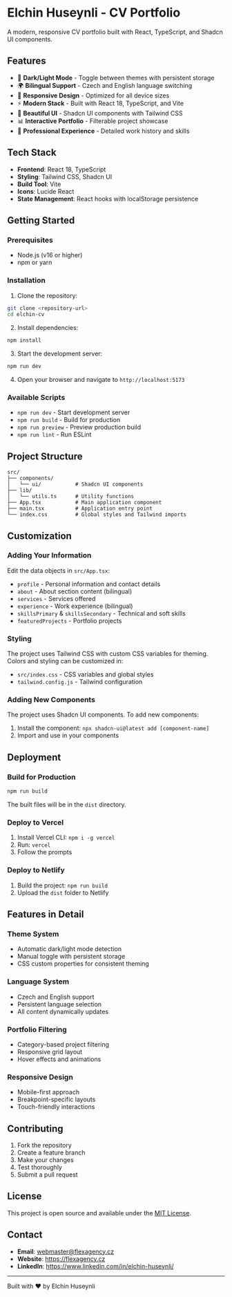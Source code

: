 # Elchin Huseynli - CV Portfolio

A modern, responsive CV portfolio built with React, TypeScript, and Shadcn UI components.

## Features

- 🌙 **Dark/Light Mode** - Toggle between themes with persistent storage
- 🌍 **Bilingual Support** - Czech and English language switching
- 📱 **Responsive Design** - Optimized for all device sizes
- ⚡ **Modern Stack** - Built with React 18, TypeScript, and Vite
- 🎨 **Beautiful UI** - Shadcn UI components with Tailwind CSS
- 📊 **Interactive Portfolio** - Filterable project showcase
- 💼 **Professional Experience** - Detailed work history and skills

## Tech Stack

- **Frontend**: React 18, TypeScript
- **Styling**: Tailwind CSS, Shadcn UI
- **Build Tool**: Vite
- **Icons**: Lucide React
- **State Management**: React hooks with localStorage persistence

## Getting Started

### Prerequisites

- Node.js (v16 or higher)
- npm or yarn

### Installation

1. Clone the repository:
```bash
git clone <repository-url>
cd elchin-cv
```

2. Install dependencies:
```bash
npm install
```

3. Start the development server:
```bash
npm run dev
```

4. Open your browser and navigate to `http://localhost:5173`

### Available Scripts

- `npm run dev` - Start development server
- `npm run build` - Build for production
- `npm run preview` - Preview production build
- `npm run lint` - Run ESLint

## Project Structure

```
src/
├── components/
│   └── ui/           # Shadcn UI components
├── lib/
│   └── utils.ts      # Utility functions
├── App.tsx           # Main application component
├── main.tsx          # Application entry point
└── index.css         # Global styles and Tailwind imports
```

## Customization

### Adding Your Information

Edit the data objects in `src/App.tsx`:

- `profile` - Personal information and contact details
- `about` - About section content (bilingual)
- `services` - Services offered
- `experience` - Work experience (bilingual)
- `skillsPrimary` & `skillsSecondary` - Technical and soft skills
- `featuredProjects` - Portfolio projects

### Styling

The project uses Tailwind CSS with custom CSS variables for theming. Colors and styling can be customized in:

- `src/index.css` - CSS variables and global styles
- `tailwind.config.js` - Tailwind configuration

### Adding New Components

The project uses Shadcn UI components. To add new components:

1. Install the component: `npx shadcn-ui@latest add [component-name]`
2. Import and use in your components

## Deployment

### Build for Production

```bash
npm run build
```

The built files will be in the `dist` directory.

### Deploy to Vercel

1. Install Vercel CLI: `npm i -g vercel`
2. Run: `vercel`
3. Follow the prompts

### Deploy to Netlify

1. Build the project: `npm run build`
2. Upload the `dist` folder to Netlify

## Features in Detail

### Theme System
- Automatic dark/light mode detection
- Manual toggle with persistent storage
- CSS custom properties for consistent theming

### Language System
- Czech and English support
- Persistent language selection
- All content dynamically updates

### Portfolio Filtering
- Category-based project filtering
- Responsive grid layout
- Hover effects and animations

### Responsive Design
- Mobile-first approach
- Breakpoint-specific layouts
- Touch-friendly interactions

## Contributing

1. Fork the repository
2. Create a feature branch
3. Make your changes
4. Test thoroughly
5. Submit a pull request

## License

This project is open source and available under the [MIT License](LICENSE).

## Contact

- **Email**: webmaster@flexagency.cz
- **Website**: https://flexagency.cz
- **LinkedIn**: https://www.linkedin.com/in/elchin-huseynli/

---

Built with ❤️ by Elchin Huseynli
